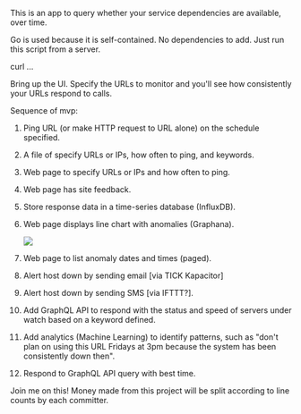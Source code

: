 This is an app to query whether your service dependencies are available, over time.

Go is used because it is self-contained. No dependencies to add. 
Just run this script from a server.

   curl ...

Bring up the UI. Specify the URLs to monitor and you'll see how consistently your URLs respond to calls.

Sequence of mvp:

1. Ping URL (or make HTTP request to URL alone) on the schedule specified.
0. A file of specify URLs or IPs, how often to ping, and keywords.
0. Web page to specify URLs or IPs and how often to ping.
0. Web page has site feedback.

0. Store response data in a time-series database (InfluxDB).
0. Web page displays line chart with anomalies (Graphana).

   ![](https://cloud.githubusercontent.com/assets/243499/9864408/a7fff336-5b8c-11e5-8797-99494656a976.png)

0. Web page to list anomaly dates and times (paged).
0. Alert host down by sending email [via TICK Kapacitor]
0. Alert host down by sending SMS [via IFTTT?]. 
0. Add GraphQL API to respond with the status and speed of servers under watch based on a keyword defined.

0. Add analytics (Machine Learning) to identify patterns, such as "don't plan on using this URL Fridays at 3pm because the system has been consistently down then".

0. Respond to GraphQL API query with best time.

Join me on this!
Money made from this project will be split according to line counts by each committer.
